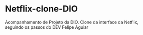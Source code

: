 # Netflix-clone-DIO
Acompanhamento de Projeto da DIO. Clone da interface da Netflix, seguindo os passos do DEV Felipe Aguiar
